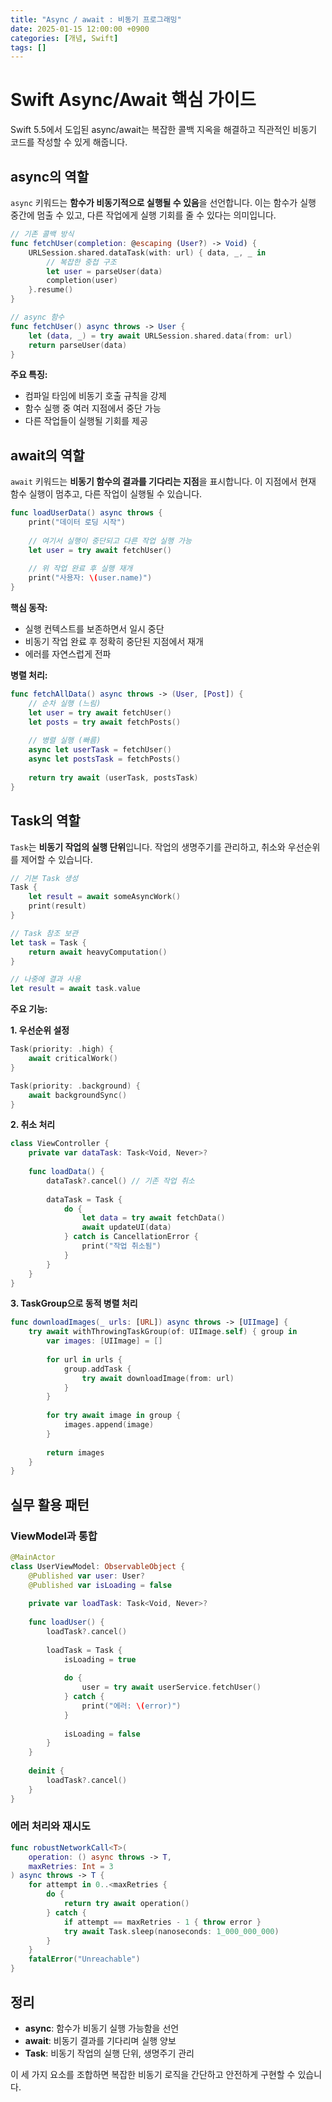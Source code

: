 ```yaml
---
title: "Async / await : 비동기 프로그래밍"
date: 2025-01-15 12:00:00 +0900
categories: [개념, Swift]
tags: []
---
```




# Swift Async/Await 핵심 가이드

Swift 5.5에서 도입된 async/await는 복잡한 콜백 지옥을 해결하고 직관적인 비동기 코드를 작성할 수 있게 해줍니다.

## async의 역할

`async` 키워드는 **함수가 비동기적으로 실행될 수 있음**을 선언합니다. 이는 함수가 실행 중간에 멈출 수 있고, 다른 작업에게 실행 기회를 줄 수 있다는 의미입니다.

```swift
// 기존 콜백 방식
func fetchUser(completion: @escaping (User?) -> Void) {
    URLSession.shared.dataTask(with: url) { data, _, _ in
        // 복잡한 중첩 구조
        let user = parseUser(data)
        completion(user)
    }.resume()
}

// async 함수
func fetchUser() async throws -> User {
    let (data, _) = try await URLSession.shared.data(from: url)
    return parseUser(data)
}
```

**주요 특징:**
- 컴파일 타임에 비동기 호출 규칙을 강제
- 함수 실행 중 여러 지점에서 중단 가능
- 다른 작업들이 실행될 기회를 제공

## await의 역할

`await` 키워드는 **비동기 함수의 결과를 기다리는 지점**을 표시합니다. 이 지점에서 현재 함수 실행이 멈추고, 다른 작업이 실행될 수 있습니다.

```swift
func loadUserData() async throws {
    print("데이터 로딩 시작")
    
    // 여기서 실행이 중단되고 다른 작업 실행 가능
    let user = try await fetchUser()
    
    // 위 작업 완료 후 실행 재개
    print("사용자: \(user.name)")
}
```

**핵심 동작:**
- 실행 컨텍스트를 보존하면서 일시 중단
- 비동기 작업 완료 후 정확히 중단된 지점에서 재개
- 에러를 자연스럽게 전파

**병렬 처리:**
```swift
func fetchAllData() async throws -> (User, [Post]) {
    // 순차 실행 (느림)
    let user = try await fetchUser()
    let posts = try await fetchPosts()
    
    // 병렬 실행 (빠름)
    async let userTask = fetchUser()
    async let postsTask = fetchPosts()
    
    return try await (userTask, postsTask)
}
```

## Task의 역할

`Task`는 **비동기 작업의 실행 단위**입니다. 작업의 생명주기를 관리하고, 취소와 우선순위를 제어할 수 있습니다.

```swift
// 기본 Task 생성
Task {
    let result = await someAsyncWork()
    print(result)
}

// Task 참조 보관
let task = Task {
    return await heavyComputation()
}

// 나중에 결과 사용
let result = await task.value
```

**주요 기능:**

**1. 우선순위 설정**
```swift
Task(priority: .high) {
    await criticalWork()
}

Task(priority: .background) {
    await backgroundSync()
}
```

**2. 취소 처리**
```swift
class ViewController {
    private var dataTask: Task<Void, Never>?
    
    func loadData() {
        dataTask?.cancel() // 기존 작업 취소
        
        dataTask = Task {
            do {
                let data = try await fetchData()
                await updateUI(data)
            } catch is CancellationError {
                print("작업 취소됨")
            }
        }
    }
}
```

**3. TaskGroup으로 동적 병렬 처리**
```swift
func downloadImages(_ urls: [URL]) async throws -> [UIImage] {
    try await withThrowingTaskGroup(of: UIImage.self) { group in
        var images: [UIImage] = []
        
        for url in urls {
            group.addTask {
                try await downloadImage(from: url)
            }
        }
        
        for try await image in group {
            images.append(image)
        }
        
        return images
    }
}
```

## 실무 활용 패턴

### ViewModel과 통합
```swift
@MainActor
class UserViewModel: ObservableObject {
    @Published var user: User?
    @Published var isLoading = false
    
    private var loadTask: Task<Void, Never>?
    
    func loadUser() {
        loadTask?.cancel()
        
        loadTask = Task {
            isLoading = true
            
            do {
                user = try await userService.fetchUser()
            } catch {
                print("에러: \(error)")
            }
            
            isLoading = false
        }
    }
    
    deinit {
        loadTask?.cancel()
    }
}
```

### 에러 처리와 재시도
```swift
func robustNetworkCall<T>(
    operation: () async throws -> T,
    maxRetries: Int = 3
) async throws -> T {
    for attempt in 0..<maxRetries {
        do {
            return try await operation()
        } catch {
            if attempt == maxRetries - 1 { throw error }
            try await Task.sleep(nanoseconds: 1_000_000_000)
        }
    }
    fatalError("Unreachable")
}
```

## 정리

- **async**: 함수가 비동기 실행 가능함을 선언
- **await**: 비동기 결과를 기다리며 실행 양보
- **Task**: 비동기 작업의 실행 단위, 생명주기 관리

이 세 가지 요소를 조합하면 복잡한 비동기 로직을 간단하고 안전하게 구현할 수 있습니다.
